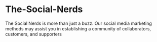 # The-Social-Nerds
The Social Nerds is more than just a buzz. Our social media marketing methods may assist you in establishing a community of collaborators, customers, and supporters
